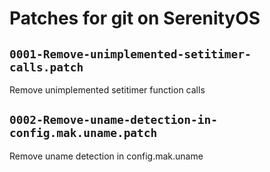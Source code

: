 # Patches for git on SerenityOS

## `0001-Remove-unimplemented-setitimer-calls.patch`

Remove unimplemented setitimer function calls

## `0002-Remove-uname-detection-in-config.mak.uname.patch`

Remove uname detection in config.mak.uname
